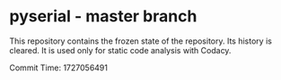 # pyserial - master branch

This repository contains the frozen state of the repository.
Its history is cleared. It is used only for static code
analysis with Codacy.

Commit Time: 1727056491